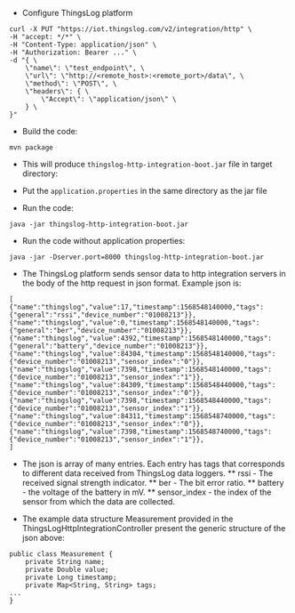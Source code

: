 * Configure ThingsLog platform
```
curl -X PUT "https://iot.thingslog.com/v2/integration/http" \
-H "accept: */*" \
-H "Content-Type: application/json" \
-H "Authorization: Bearer ..." \
-d "{ \
    \"name\": \"test_endpoint\", \
    \"url\": \"http://<remote_host>:<remote_port>/data\", \
    \"method\": \"POST\", \
    \"headers\": { \
        \"Accept\": \"application/json\" \
    } \
}"
```

* Build the code:
```
mvn package
```

* This will produce `thingslog-http-integration-boot.jar` file in target directory:  

* Put the `application.properties` in the same directory as the jar file
* Run the code:
```
java -jar thingslog-http-integration-boot.jar
```

* Run the code without application properties:
```
java -jar -Dserver.port=8000 thingslog-http-integration-boot.jar
```
* The ThingsLog platform sends sensor data to http integration servers in the body of the http request in json format. Example json is:
```
[
{"name":"thingslog","value":17,"timestamp":1568548140000,"tags":{"general":"rssi","device_number":"01008213"}},
{"name":"thingslog","value":0,"timestamp":1568548140000,"tags":{"general":"ber","device_number":"01008213"}},
{"name":"thingslog","value":4392,"timestamp":1568548140000,"tags":{"general":"battery","device_number":"01008213"}},
{"name":"thingslog","value":84304,"timestamp":1568548140000,"tags":{"device_number":"01008213","sensor_index":"0"}},
{"name":"thingslog","value":7398,"timestamp":1568548140000,"tags":{"device_number":"01008213","sensor_index":"1"}},
{"name":"thingslog","value":84309,"timestamp":1568548440000,"tags":{"device_number":"01008213","sensor_index":"0"}},
{"name":"thingslog","value":7398,"timestamp":1568548440000,"tags":{"device_number":"01008213","sensor_index":"1"}},
{"name":"thingslog","value":84311,"timestamp":1568548740000,"tags":{"device_number":"01008213","sensor_index":"0"}},
{"name":"thingslog","value":7398,"timestamp":1568548740000,"tags":{"device_number":"01008213","sensor_index":"1"}},
]
```

* The json is array of many entries. 
Each entry has tags that corresponds to different data received from ThingsLog data loggers.
  ** rssi - The received signal strength indicator.
  ** ber - The bit error ratio.
  ** battery - the voltage of the battery in mV.
  ** sensor_index - the index of the sensor from which the data are collected.

* The example data structure Measurement provided in the ThingsLogHttpIntegrationController present the generic structure of the json above:

```
public class Measurement {
    private String name;
    private Double value;
    private Long timestamp;
    private Map<String, String> tags;
...
}
```





